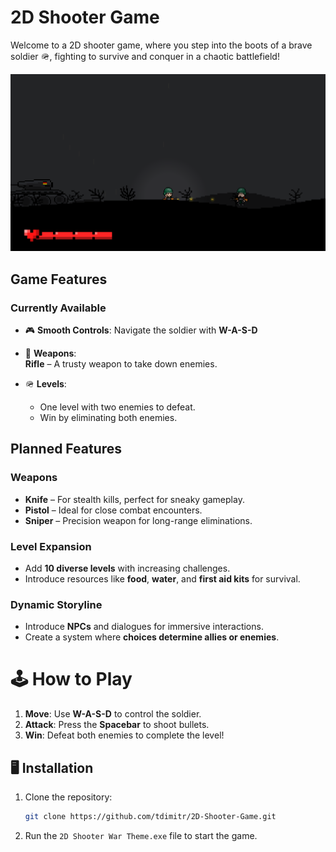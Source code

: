 # 2D Shooter Game

Welcome to a 2D shooter game, where you step into the boots of a brave soldier 🪖, fighting to survive and conquer in a chaotic battlefield! 

![2D Shooter Game](Screenshot.png)


## Game Features

### Currently Available
- 🎮 **Smooth Controls**: Navigate the soldier with **W-A-S-D**   
- 🔫 **Weapons**:  
  **Rifle** – A trusty weapon to take down enemies.  

- 🪖 **Levels**:  
  -  One level with two enemies to defeat.  
  -  Win by eliminating both enemies.



## Planned Features

### **Weapons**
-  **Knife** – For stealth kills, perfect for sneaky gameplay.  
-  **Pistol** – Ideal for close combat encounters.  
-  **Sniper** – Precision weapon for long-range eliminations.  

### **Level Expansion**
-  Add **10 diverse levels** with increasing challenges.  
-  Introduce resources like **food**, **water**, and **first aid kits** for survival.  

### **Dynamic Storyline**
-  Introduce **NPCs** and dialogues for immersive interactions.  
-  Create a system where **choices determine allies or enemies**.  




# 🕹️ How to Play
1. **Move**: Use **W-A-S-D** to control the soldier.  
2. **Attack**: Press the **Spacebar** to shoot bullets.
3. **Win**: Defeat both enemies to complete the level!




## 🖥️ Installation

1. Clone the repository:  
   ```bash
   git clone https://github.com/tdimitr/2D-Shooter-Game.git
2. Run the `2D Shooter War Theme.exe` file to start the game.


